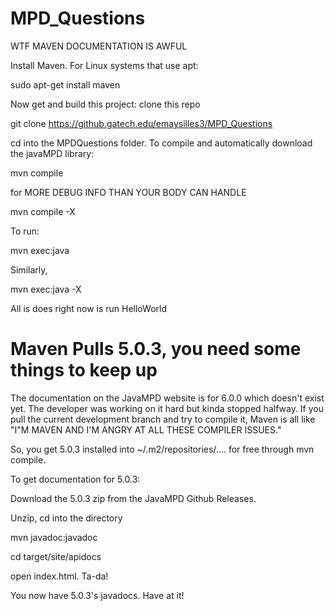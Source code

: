 MPD_Questions
=============
WTF MAVEN DOCUMENTATION IS AWFUL

Install Maven. For Linux systems that use apt:

sudo apt-get install maven

Now get and build this project:
clone this repo

git clone https://github.gatech.edu/emaysilles3/MPD_Questions

cd into the MPDQuestions folder. To compile and automatically download the javaMPD library:

mvn compile

for MORE DEBUG INFO THAN YOUR BODY CAN HANDLE

mvn compile -X

To run:

mvn exec:java

Similarly,

mvn exec:java -X

All is does right now is run HelloWorld

Maven Pulls 5.0.3, you need some things to keep up
==================================================

The documentation on the JavaMPD website is for 6.0.0 which doesn't exist yet. The developer was working on it hard but kinda stopped halfway. If you pull the current development branch and try to compile it, Maven is all like "I"M MAVEN AND I'M ANGRY AT ALL THESE COMPILER ISSUES."

So, you get 5.0.3 installed into ~/.m2/repositories/.... for free through mvn compile.

To get documentation for 5.0.3:

Download the 5.0.3 zip from the JavaMPD Github Releases.

Unzip, cd into the directory

mvn javadoc:javadoc

cd target/site/apidocs

open index.html. Ta-da!

You now have 5.0.3's javadocs. Have at it!